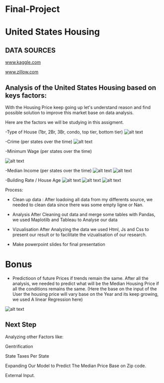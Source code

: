 # Final-Project

# United States Housing

## DATA SOURCES

www.kaggle.com

www.zillow.com

## Analysis of the United States Housing based on keys factors:
With the Housing Price keep going up let's understand reason and find possible solution to improve this market base on data analysis.

Here are the factors we will be studying in this assigment.

-Type of House (1br, 2Br, 3Br, condo, top tier, bottom tier)
![alt text](https://raw.githubusercontent.com/sipaju2/Final-Project/master/images/histhomes.png)

-Crime (per states over the time)
![alt text](https://raw.githubusercontent.com/sipaju2/Final-Project/master/images/cimeslines.png)

-Minimum Wage (per states over the time)

![alt text](https://raw.githubusercontent.com/sipaju2/Final-Project/master/images/minimum.png)

-Median Income (per states over the time)
![alt text](https://github.com/sipaju2/Final-Project/blob/master/images/Screenshot%20(3).png)
![alt text](https://github.com/sipaju2/Final-Project/blob/master/images/Screenshot%20(6).png)


-Building Rate / House Age 
![alt text](https://github.com/sipaju2/Final-Project/blob/master/images/Screenshot%20(4).png)
![alt text](https://github.com/sipaju2/Final-Project/blob/master/images/Screenshot%20(5).png)
![alt text](https://github.com/sipaju2/Final-Project/blob/master/images/Screenshot%20(7).png)

Process:

   - Clean up data :
        After loadoing all data from my differents source, we needed to clean data since there was some empty ligne or Nan.
        
   - Analysis 
        After Cleaning out data and merge some tables with Pandas, we used Maplotilb and Tableau to Analyse our data
        
   - Vizualisation
        After Analyzing the data we used Html, Js and Css to present our result or to facilitate the vizualisation of our          research.
        
   - Make powerpoint slides for final presentation
 
 # Bonus
 
  - Predictioon of future Prices if trends remain the same.
        After all the analysis, we needed to predict what will be the Median Housing Price if all the conditions remains the same. (Here the  base on the input of the User the housing price will vary base on the Year and its keep growing, we used A linear Regression here)

![alt text](https://github.com/sipaju2/Final-Project/blob/master/images/Screenshot%20(8).png)  
 
 
 
 ## Next Step
 
Analyzing other Factors like:

Gentrification

State Taxes Per State

Expanding Our Model to Predict The Median Price Base on Zip code.

External Input.

    

